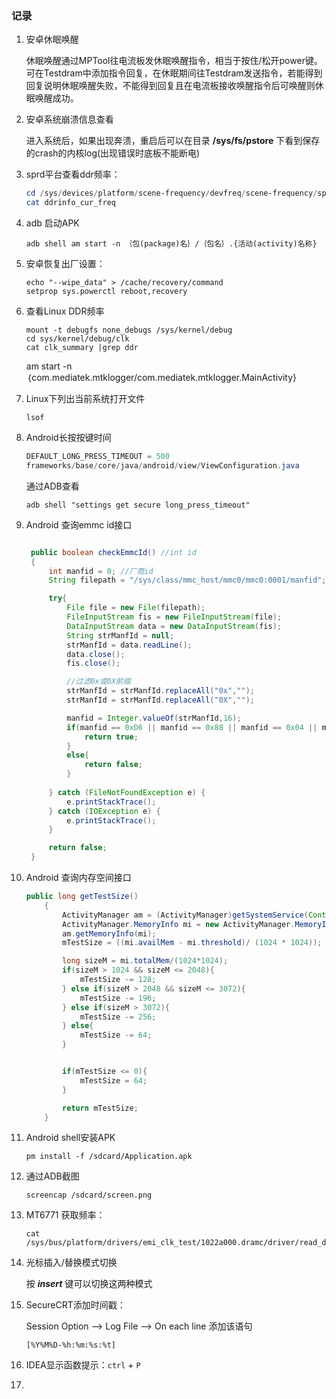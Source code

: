 ### 记录

1. 安卓休眠唤醒

   休眠唤醒通过MPTool往电流板发休眠唤醒指令，相当于按住/松开power键。可在Testdram中添加指令回复，在休眠期间往Testdram发送指令，若能得到回复说明休眠唤醒失败，不能得到回复且在电流板接收唤醒指令后可唤醒则休眠唤醒成功。

   

2. 安卓系统崩溃信息查看

   进入系统后，如果出现奔溃，重启后可以在目录 **/sys/fs/pstore** 下看到保存的crash的内核log(出现错误时底板不能断电)

   

3. sprd平台查看ddr频率：

   ```powershell
   cd /sys/devices/platform/scene-frequency/devfreq/scene-frequency/sprd_governor
   cat ddrinfo_cur_freq
   ```

4. adb 启动APK

   ```SHE
   adb shell am start -n ｛包(package)名｝/｛包名｝.{活动(activity)名称}
   ```

5. 安卓恢复出厂设置：

   ```shell
   echo "--wipe_data" > /cache/recovery/command
   setprop sys.powerctl reboot,recovery
   ```

6. 查看Linux DDR频率

   ```shell
   mount -t debugfs none_debugs /sys/kernel/debug
   cd sys/kernel/debug/clk
   cat clk_summary |grep ddr
   ```

   am start -n ｛com.mediatek.mtklogger/com.mediatek.mtklogger.MainActivity}

7. Linux下列出当前系统打开文件

   ```shell
   lsof
   ```

8. Android长按按键时间

   ```java
   DEFAULT_LONG_PRESS_TIMEOUT = 500  
   frameworks/base/core/java/android/view/ViewConfiguration.java
   ```
   通过ADB查看
   ```shell
   adb shell "settings get secure long_press_timeout"
   ```

9. Android 查询emmc id接口

   ```java
   
   	public boolean checkEmmcId() //int id
   	{
   		int manfid = 0; //厂商id
   		String filepath = "/sys/class/mmc_host/mmc0/mmc0:0001/manfid";
   
   		try{
   			File file = new File(filepath);
   			FileInputStream fis = new FileInputStream(file);
   			DataInputStream data = new DataInputStream(fis);
   			String strManfId = null;
   			strManfId = data.readLine();
   			data.close();
   			fis.close();
   
   			//过滤0x或0X前缀
   			strManfId = strManfId.replaceAll("0x","");
   			strManfId = strManfId.replaceAll("0X","");
   
   			manfid = Integer.valueOf(strManfId,16);
   			if(manfid == 0xD6 || manfid == 0x88 || manfid == 0x04 || manfid == 0x99){
   				return true;
   			}
   			else{
   				return false;
   			}
   		
   		} catch (FileNotFoundException e) {
   			e.printStackTrace();
   		} catch (IOException e) {
   			e.printStackTrace();
   		}
   
   		return false;
   	}
   ```

10. Android 查询内存空间接口

    ```java
    public long getTestSize()
        {
    		ActivityManager am = (ActivityManager)getSystemService(Context.ACTIVITY_SERVICE);
    		ActivityManager.MemoryInfo mi = new ActivityManager.MemoryInfo();
    		am.getMemoryInfo(mi);
    		mTestSize = ((mi.availMem - mi.threshold)/ (1024 * 1024));
    
    		long sizeM = mi.totalMem/(1024*1024);
    		if(sizeM > 1024 && sizeM <= 2048){
    			mTestSize -= 128;
    		} else if(sizeM > 2048 && sizeM <= 3072){
    			mTestSize -= 196;
    		} else if(sizeM > 3072){
    			mTestSize -= 256;
    		} else{
    			mTestSize -= 64;
    		}
    
    
    		if(mTestSize <= 0){
    			mTestSize = 64;
    		}
    
    		return mTestSize;
    	}
    ```

11. Android shell安装APK

    ```shell
    pm install -f /sdcard/Application.apk
    ```

12. 通过ADB截图

    ```shell
    screencap /sdcard/screen.png
    ```

13. MT6771 获取频率：

    ```shell
    cat /sys/bus/platform/drivers/emi_clk_test/1022a000.dramc/driver/read_dram_data_rate
    ```

14. 光标插入/替换模式切换

    按 ***insert*** 键可以切换这两种模式

15. SecureCRT添加时间戳：

    Session Option  -->  Log File  -->  On each line 添加该语句

    ```shell
    [%Y%M%D-%h:%m:%s:%t]
    ```

16. IDEA显示函数提示：`ctrl` + `P`

17. 

